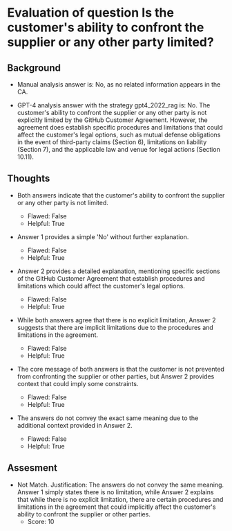 # Evaluation of question Is the customer's ability to confront the supplier or any other party limited?
## Background
- Manual analysis answer is: No, as no related information appears in the CA.

- GPT-4 analysis answer with the strategy gpt4_2022_rag is: No. The customer's ability to confront the supplier or any other party is not explicitly limited by the GitHub Customer Agreement. However, the agreement does establish specific procedures and limitations that could affect the customer's legal options, such as mutual defense obligations in the event of third-party claims (Section 6), limitations on liability (Section 7), and the applicable law and venue for legal actions (Section 10.11).
## Thoughts
- Both answers indicate that the customer's ability to confront the supplier or any other party is not limited.
  - Flawed: False
  - Helpful: True

- Answer 1 provides a simple 'No' without further explanation.
  - Flawed: False
  - Helpful: True

- Answer 2 provides a detailed explanation, mentioning specific sections of the GitHub Customer Agreement that establish procedures and limitations which could affect the customer's legal options.
  - Flawed: False
  - Helpful: True

- While both answers agree that there is no explicit limitation, Answer 2 suggests that there are implicit limitations due to the procedures and limitations in the agreement.
  - Flawed: False
  - Helpful: True

- The core message of both answers is that the customer is not prevented from confronting the supplier or other parties, but Answer 2 provides context that could imply some constraints.
  - Flawed: False
  - Helpful: True

- The answers do not convey the exact same meaning due to the additional context provided in Answer 2.
  - Flawed: False
  - Helpful: True

## Assesment
- Not Match. Justification: The answers do not convey the same meaning. Answer 1 simply states there is no limitation, while Answer 2 explains that while there is no explicit limitation, there are certain procedures and limitations in the agreement that could implicitly affect the customer's ability to confront the supplier or other parties.
  - Score: 10

